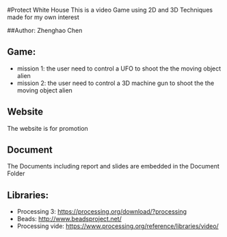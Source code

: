 #Protect White House
This is a video Game using 2D and 3D Techniques made for my own interest

##Author: Zhenghao Chen

## Game:

* mission 1: the user need to control a UFO to shoot the the moving object alien
* mission 2: the user need to control a 3D machine gun to shoot the the moving object alien

## Website

The website is for promotion 

## Document

The Documents including report and slides are embedded in the Document Folder

## Libraries:
* Processing 3: https://processing.org/download/?processing
* Beads: http://www.beadsproject.net/
* Processing vide: https://www.processing.org/reference/libraries/video/
